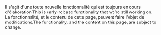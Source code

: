 <span data-ttu-id="dc1a9-101">Il s'agit d'une toute nouvelle fonctionnalité qui est toujours en cours d'élaboration.</span><span class="sxs-lookup"><span data-stu-id="dc1a9-101">This is early-release functionality that we’re still working on.</span></span> <span data-ttu-id="dc1a9-102">La fonctionnalité, et le contenu de cette page, peuvent faire l'objet de modifications.</span><span class="sxs-lookup"><span data-stu-id="dc1a9-102">The functionality, and the content on this page, are subject to change.</span></span>

